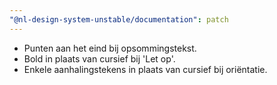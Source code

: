 ```yaml
---
"@nl-design-system-unstable/documentation": patch
---
```


- Punten aan het eind bij opsommingstekst.
- Bold in plaats van cursief bij 'Let op'.
- Enkele aanhalingstekens in plaats van cursief bij oriëntatie.
